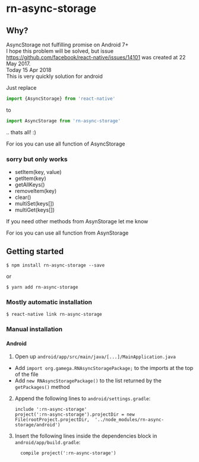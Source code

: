
# rn-async-storage
## Why?
AsyncStorage not fulfilling promise on Android 7+<br>
I hope this problem will be solved, but issue https://github.com/facebook/react-native/issues/14101 was created  at 22 May 2017. <br>
Today 15 Apr 2018<br>
This is very quickly solution for android

Just replace
```javascript
import {AsyncStorage} from 'react-native'
```
 to
 ```javascript
 import AsyncStorage from 'rn-async-storage'
```
 .. thats all! :)

For ios you can use all function of AsyncStorage

### sorry but only works
 - setItem(key, value)
 - getItem(key)
 - getAllKeys()
 - removeItem(key)
 - clear()
 - multiSet(keys[])
 - multiGet(keys[])

If you need other methods from AsynStorage let me know

For ios you can use all function from AsynStorage
## Getting started
`$ npm install rn-async-storage --save`

or

`$ yarn add rn-async-storage`

### Mostly automatic installation

`$ react-native link rn-async-storage`

### Manual installation


#### Android

1. Open up `android/app/src/main/java/[...]/MainApplication.java`
  - Add `import org.gamega.RNAsyncStoragePackage;` to the imports at the top of the file
  - Add `new RNAsyncStoragePackage()` to the list returned by the `getPackages()` method
2. Append the following lines to `android/settings.gradle`:
  	```
  	include ':rn-async-storage'
  	project(':rn-async-storage').projectDir = new File(rootProject.projectDir, 	'../node_modules/rn-async-storage/android')
  	```
3. Insert the following lines inside the dependencies block in `android/app/build.gradle`:
  	```
      compile project(':rn-async-storage')
  	```

